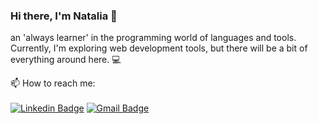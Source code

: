 ### Hi there, I'm Natalia :wave:
an 'always learner' in the programming world of languages and tools. Currently,  I'm exploring web development tools, but there will be a bit of everything around here. :computer:

📫 How to reach me:  
<br/>
[![Linkedin Badge](https://img.shields.io/badge/-Natalia_Leonardo-2867b2?style=flat-square&logo=Linkedin&logoColor=white&link=https://www.linkedin.com/in/natalialeo/)](https://www.linkedin.com/in/natalialeo/) 
[![Gmail Badge](https://img.shields.io/badge/-natalia.jleonardo@gmail.com-B23121?style=flat-square&logo=Gmail&logoColor=red&link=mailto:natalia.jleonardo@gmail.com)](mailto:natalia.jleonardo@gmail.com)

<!--
**nataliajl/nataliajl** is a ✨ _special_ ✨ repository because its `README.md` (this file) appears on your GitHub profile.

Here are some ideas to get you started:

- 🔭 I’m currently working on ...
- 🌱 I’m currently learning ...
- 👯 I’m looking to collaborate on ...
- 🤔 I’m looking for help with ...
- 💬 Ask me about ...
- 📫 How to reach me: ...
- 😄 Pronouns: ...
- ⚡ Fun fact: ...
-->

